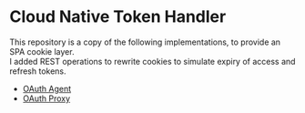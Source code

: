 # Cloud Native Token Handler

This repository is a copy of the following implementations, to provide an SPA cookie layer.\
I added REST operations to rewrite cookies to simulate expiry of access and refresh tokens.

- [OAuth Agent](https://github.com/curityio/cloud-native-oauth-security-examples/tree/main/chapter-13-browser-based-apps/backend-for-frontend/oauth-agent)
- [OAuth Proxy](https://github.com/curityio/cloud-native-oauth-security-examples/tree/main/resources/apigateway/curity-oauth-proxy)
